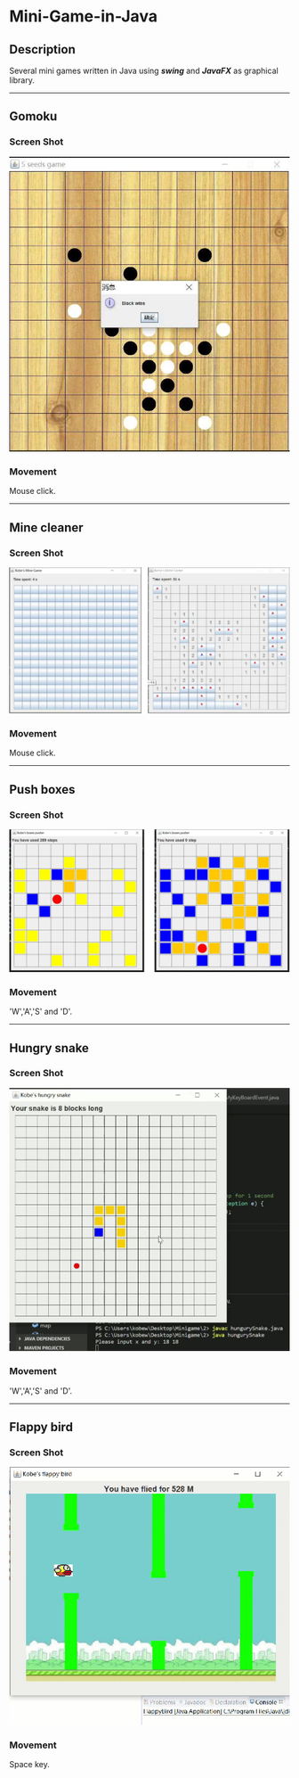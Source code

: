 # Mini-Game-in-Java

## Description

Several mini games written in Java using ***swing*** and ***JavaFX*** as graphical library.

----

## **Gomoku**

### Screen Shot
![avatar](./README/fiveSeeds.jpg)

### Movement
Mouse click.

----

## **Mine cleaner**

### Screen Shot
![avatar](./README/mineCleaner.jpg)

### Movement
Mouse click.

----

## **Push boxes**

### Screen Shot
![avatar](./README/boxPusher.jpg)

### Movement
'W','A','S' and 'D'.

----

## Hungry snake

### Screen Shot
![avatar](./README/snake.gif)

### Movement
'W','A','S' and 'D'.

----

## Flappy bird

### Screen Shot
![avatar](./README/bird.gif)

### Movement
Space key.